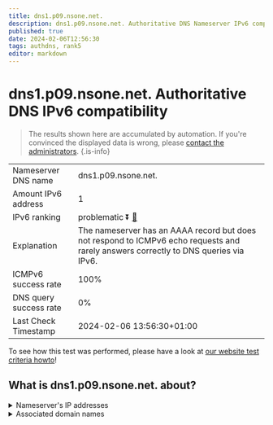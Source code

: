 ```yaml
---
title: dns1.p09.nsone.net.
description: dns1.p09.nsone.net. Authoritative DNS Nameserver IPv6 compatibility
published: true
date: 2024-02-06T12:56:30
tags: authdns, rank5
editor: markdown
---
```


# dns1.p09.nsone.net. Authoritative DNS IPv6 compatibility

> The results shown here are accumulated by automation. If you're convinced the displayed data is wrong, please [contact the administrators](/howto/chat). 
{.is-info}




|   |   |
| - | - |
| Nameserver DNS name | dns1.p09.nsone.net.
| Amount IPv6 address | 1
| IPv6 ranking | problematic :arrow_double_down: [🔗](/howto/ranking) |
| Explanation | The nameserver has an AAAA record but does not respond to ICMPv6 echo requests and rarely answers correctly to DNS queries via IPv6. |
| ICMPv6 success rate | 100%|
| DNS query success rate | 0% |
| Last Check Timestamp | 2024-02-06 13:56:30+01:00 |

To see how this test was performed, please have a look at [our website test criteria howto](/howto/testcriteria/authdns)!


## What is dns1.p09.nsone.net. about?




<details>
<summary>Nameserver's IP addresses</summary>

2620:4d:4000:6259:7:9:0:1

</details>



<details>
<summary>Associated domain names</summary>

www.disneyplus.com

www.fiat.com

www.linkedin.com

www.nvidia.com

</details>
